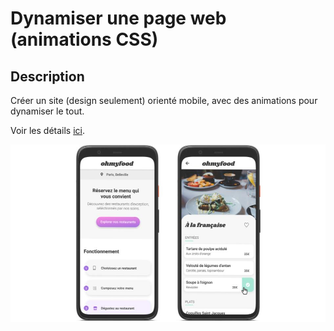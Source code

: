 # Dynamiser une page web (animations CSS)


## Description

Créer un site (design seulement) orienté mobile, avec des animations pour dynamiser le tout.

Voir les détails [ici](oc3-brief-ohmyfood.pdf).

![screens](oc3-screens.jpg)

